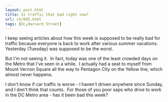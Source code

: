 ```yaml
---
layout: post.html
title: Is traffic that bad right now?
url: ch/605.html
tags: [dc,Harvard Street]
---
```

I keep seeing articles about how this week is supposed to be really bad for traffic because everyone is back to work after various summer vacations.  Yesterday (Tuesday) was supposed to be the worst.

But I'm not seeing it.  In fact, today was one of the least crowded days on the Metro that I've seen in a while.  I actually had a seat to myself from Mount Vernon Square all the way to Pentagon City on the Yellow line, which almost never happens.

I don't know if car traffic is worse - I haven't driven anywhere since Sunday, and I don't think that counts.  For those of you poor saps who drive to work in the DC Metro area - has it been bad this week?
